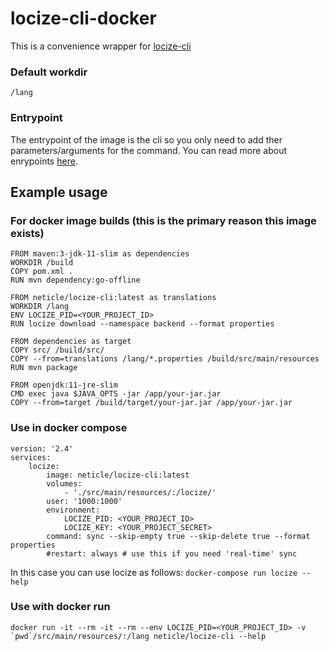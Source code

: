 locize-cli-docker
==================

This is a convenience wrapper for [locize-cli](https://github.com/locize/locize-cli)

### Default workdir
`/lang`

### Entrypoint
The entrypoint of the image is the cli so you only need to add ther parameters/arguments for the command. You can read more about enrypoints [here](https://aws.amazon.com/blogs/opensource/demystifying-entrypoint-cmd-docker/).

## Example usage

### For docker image builds (this is the primary reason this image exists)

	FROM maven:3-jdk-11-slim as dependencies
	WORKDIR /build
	COPY pom.xml .
	RUN mvn dependency:go-offline

	FROM neticle/locize-cli:latest as translations
	WORKDIR /lang
	ENV LOCIZE_PID=<YOUR_PROJECT_ID>
	RUN locize download --namespace backend --format properties

	FROM dependencies as target
	COPY src/ /build/src/
	COPY --from=translations /lang/*.properties /build/src/main/resources
	RUN mvn package

	FROM openjdk:11-jre-slim
	CMD exec java $JAVA_OPTS -jar /app/your-jar.jar
	COPY --from=target /build/target/your-jar.jar /app/your-jar.jar

### Use in docker compose

	version: '2.4'
	services:
  		locize:
	    	image: neticle/locize-cli:latest
	    	volumes:
	      		- './src/main/resources/:/locize/'
	    	user: '1000:1000'
	    	environment:
		      	LOCIZE_PID: <YOUR_PROJECT_ID>
		      	LOCIZE_KEY: <YOUR_PROJECT_SECRET>
	    	command: sync --skip-empty true --skip-delete true --format properties
	    	#restart: always # use this if you need 'real-time' sync

In this case you can use locize as follows: `docker-compose run locize --help`

### Use with docker run

	docker run -it --rm -it --rm --env LOCIZE_PID=<YOUR_PROJECT_ID> -v `pwd`/src/main/resources/:/lang neticle/locize-cli --help
